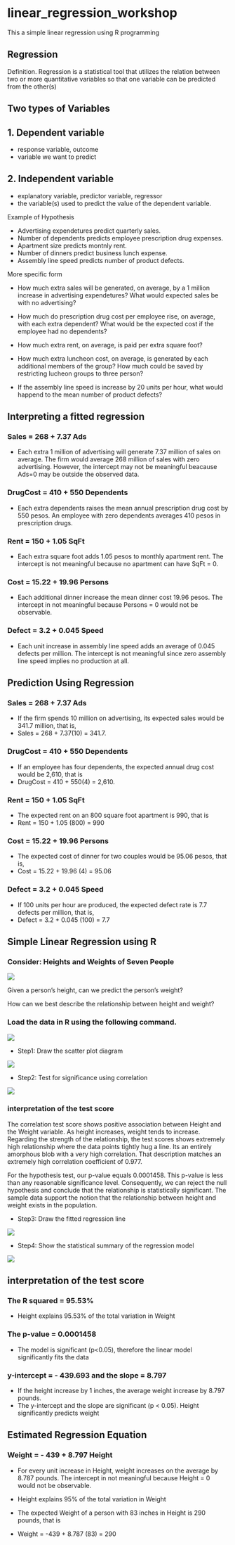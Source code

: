 # linear_regression_workshop
This a simple linear regression using R programming

## Regression
Definition. Regression is a statistical tool that utilizes the relation
between two or more quantitative variables so that one variable
can be predicted from the other(s)

## Two types of Variables
## 1. Dependent variable
- response variable, outcome
- variable we want to predict
## 2. Independent variable
- explanatory variable, predictor variable, regressor
- the variable(s) used to predict the value of the dependent variable.

Example of Hypothesis
- Advertising expendetures predict quarterly sales.
- Number of dependents predicts employee prescription drug expenses.
- Apartment size predicts montnly rent.
- Number of dinners predict business lunch expense.
- Assembly line speed predicts number of product defects.

More specific form
- How much extra sales will be generated, on average, by a 1 million increase in advertising expendetures?
  What would expected sales be with no advertising?
  
- How much do prescription drug cost per employee rise, on average, with each extra dependent?
  What would be the expected cost if the employee had no dependents?
  
- How much extra rent, on average, is paid per extra square foot?

- How much extra luncheon cost, on average, is generated by each additional members of the group?
  How much could be saved by restricting lucheon groups to three person?
  
- If the assembly line speed is increase by 20 units per hour, what would happend to the mean number of product defects?
  
 
## Interpreting a fitted regression

### Sales = 268 + 7.37 Ads
- Each extra 1 million of advertising will generate 7.37 million of sales on average.
  The firm would average 268 million of sales with zero advertising. However, the intercept may not be meaningful beacause Ads=0 may be outside the observed data.


### DrugCost = 410 + 550 Dependents
- Each extra dependents raises the mean annual prescription drug cost by 550 pesos. An employee with zero dependents averages 410 pesos in prescription drugs.

### Rent = 150 + 1.05 SqFt
- Each extra square foot adds 1.05 pesos to monthly apartment rent. The intercept is not meaningful because no apartment can have SqFt = 0.

### Cost = 15.22 + 19.96 Persons
- Each additional dinner increase the mean dinner cost 19.96 pesos. The intercept in not meaningful because Persons = 0 would not be observable.

### Defect = 3.2 + 0.045 Speed
- Each unit increase in assembly line speed adds an average of 0.045 defects per million. The intercept is not meaningful since zero assembly line speed implies no production at all.

## Prediction Using Regression
### Sales = 268 + 7.37 Ads
- If the firm spends 10 million on advertising, its expected sales would be 341.7 million, that is,
- Sales = 268 + 7.37(10) = 341.7.

### DrugCost = 410 + 550 Dependents
- If an employee has four dependents, the expected annual drug cost would be 2,610, that is
- DrugCost = 410 + 550(4) = 2,610.

### Rent = 150 + 1.05 SqFt
- The expected rent on an 800 square foot apartment is 990, that is
-  Rent = 150 + 1.05 (800) = 990

### Cost = 15.22 + 19.96 Persons
- The expected cost of dinner for two couples would be 95.06 pesos, that is,
- Cost = 15.22 + 19.96 (4) = 95.06

### Defect = 3.2 + 0.045 Speed
- If 100 units per hour are produced, the expected defect rate is 7.7 defects per million, that is,
- Defect = 3.2 + 0.045 (100) = 7.7


## Simple Linear Regression using R


### Consider: Heights and Weights of Seven People

![](img/dataset.jpg)

Given a person’s height, can we
predict the person’s weight?

How can we best describe the
relationship between height and
weight?


### Load the data in R using the following command.

![](img/loaddata.jpg)

- Step1: Draw the scatter plot diagram

![](img/scatterplot.jpg)


- Step2: Test for significance using correlation

![](img/cortest.jpg)


### interpretation of the test score

The correlation test score shows positive association between Height and the Weight variable. As height increases, weight tends to increase. Regarding the strength of the relationship, the test scores shows extremely high relationship where the data points tightly hug a line. Its an entirely amorphous blob with a very high correlation. That description matches an extremely high correlation coefficient of 0.977.

For the hypothesis test, our p-value equals 0.0001458. This p-value is less than any reasonable significance level. Consequently, we can reject the null hypothesis and conclude that the relationship is statistically significant. The sample data support the notion that the relationship between height and weight exists in the population. 




- Step3: Draw the fitted regression line

![](img/fittedline.jpg)

- Step4: Show the statistical summary of the regression model


![](img/summary2.jpg)

## interpretation of the test score

### The R squared = 95.53% 
- Height explains 95.53% of the total variation in Weight

### The p-value = 0.0001458
- The model is significant (p<0.05), therefore the linear model significantly fits the data

###  y-intercept = - 439.693 and the slope = 8.797
- If the height increase by 1 inches, the average weight increase by 8.797 pounds.
- The y-intercept and the slope are significant (p < 0.05). Height significantly predicts weight

## Estimated Regression Equation

### Weight = - 439 + 8.797 Height
- For every unit increase in Height, weight increases on the average by 8.787 pounds. The intercept in not meaningful because Height = 0 would not be observable.
- Height explains 95% of the total variation in Weight

- The expected Weight of a person with 83 inches in Height is 290 pounds, that is
- Weight = -439 + 8.787 (83) = 290



